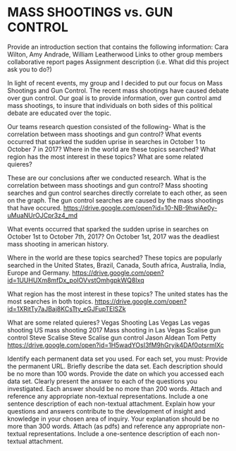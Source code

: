 # MASS SHOOTINGS vs. GUN CONTROL 

Provide an introduction section that contains the following information:
Cara Wilton, Amy Andrade, William Leatherwood
Links to other group members collaborative report pages
Assignment description (i.e. What did this project ask you to do?)

In light of recent events, my group and I decided to put our focus on Mass Shootings and Gun Control. The recent mass shootings have caused debate over gun control. Our goal is to provide information, over gun control amd mass shootings, to insure that individuals on both sides of this political debate are educated over the topic. 

Our teams research question consisted of the following-
What is the correlation between mass shootings and gun control? 
What events occurred that sparked the sudden uprise in searches in October 1 to October 7 in 2017?
Where in the world are these topics searched? 
What region has the most interest in these topics?
What are some related quieres? 

These are our conclusions after we conducted research. 
What is the correlation between mass shootings and gun control? 
Mass shooting searches and gun control searches directly correlate to each other, as seen on the graph. The gun control searches are caused by the mass shootings that have occured. 
https://drive.google.com/open?id=10-NB-9hwiAe0y-uMuaNUrOJCpr3z4_md

What events occurred that sparked the sudden uprise in searches on October 1st to October 7th, 2017?
On October 1st, 2017 was the deadliest mass shooting in american history. 

Where in the world are these topics searched? 
These topics are popularly searched in the United States, Brazil, Canada, South africa, Australia, India, Europe and Germany. 
https://drive.google.com/open?id=1UUHUXm8mfDx_poIOVvstOmhgpkWQ8Ixq 

What region has the most interest in these topics? 
The united states has the most searches in both topics.
https://drive.google.com/open?id=1XRjtTy7aJBaj8KCsTty_eGJFupTElSZk 

What are some related quieres? 
Vegas Shooting
Las Vegas
Las vegas shooting
US mass shooting 2017
Mass shooting in Las Vegas 
Scalise gun control
Steve Scalise
Steve Scalise gun control
Jason Aldean 
Tom Petty
https://drive.google.com/open?id=1H5wadYOsI3fM9hGryik4DAf0otsrmIXc

Identify each permanent data set you used. For each set, you must:
Provide the permanent URL.
Briefly describe the data set. Each description should be no more than 100 words.
Provide the date on which you accessed each data set.
Clearly present the answer to each of the questions you investigated. Each answer should be no more than 200 words. Attach and reference any appropriate non-textual representations. Include a one sentence description of each non-textual attachment.
Explain how your questions and answers contribute to the development of insight and knowledge in your chosen area of inquiry. Your explanation should be no more than 300 words. Attach (as pdfs) and reference any appropriate non-textual representations. Include a one-sentence description of each non-textual attachment.
